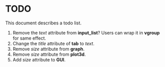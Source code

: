 # TODO
This document describes a todo list.

1. Remove the *text* attribute from **input_list**? Users can wrap it in **vgroup** for same effect. 
2. Change the *title* attribute of **tab** to *text*.
3. Remove *size* attribute from **graph**.
4. Remove *size* attribute from **plot3d**.
5. Add *size* attribute to **GUI**.
 